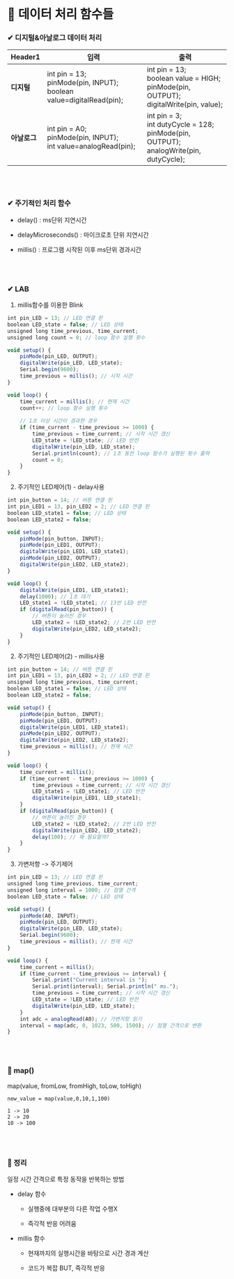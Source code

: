 # 📙 데이터 처리 함수들

### ✔ 디지털&아날로그 데이터 처리

|  <center>Header1</center> |  <center>입력</center> |  <center>출력</center> |
|:--------|:--------|:--------|
|**디지털** | int pin = 13; <br>pinMode(pin, INPUT); <br> boolean value=digitalRead(pin);  |int pin = 13;<br> boolean value = HIGH;<br> pinMode(pin, OUTPUT); <br> digitalWrite(pin, value); |
|**아날로그** | int pin = A0; <br>pinMode(pin, INPUT); <br> int value=analogRead(pin);  |int pin = 3; <br> int dutyCycle = 128; <br>pinMode(pin, OUTPUT); <br> analogWrite(pin, dutyCycle); |

<br>
<br>

### ✔ 주기적인 처리 함수

- delay() : ms단위 지연시간

- delayMicroseconds() : 마이크로초 단위 지연시간

- millis() : 프로그램 시작된 이후 ms단위 경과시간


<br>
<br>

### ✔ LAB

1. millis함수를 이용한 Blink
```js
int pin_LED = 13; // LED 연결 핀 
boolean LED_state = false; // LED 상태 
unsigned long time_previous, time_current; 
unsigned long count = 0; // loop 함수 실행 횟수

void setup() {
    pinMode(pin_LED, OUTPUT);
    digitalWrite(pin_LED, LED_state);
    Serial.begin(9600);
    time_previous = millis(); // 시작 시간 
}

void loop() {
    time_current = millis(); // 현재 시간
    count++; // loop 함수 실행 횟수 
    
    // 1초 이상 시간이 경과한 경우 
    if (time_current - time_previous >= 1000) {
        time_previous = time_current; // 시작 시간 갱신 
        LED_state = !LED_state; // LED 반전 
        digitalWrite(pin_LED, LED_state);
        Serial.println(count); // 1초 동안 loop 함수가 실행된 횟수 출력 
        count = 0;
    }
} 
```

2. 주기적인 LED제어(1) - delay사용

```js
int pin_button = 14; // 버튼 연결 핀
int pin_LED1 = 13, pin_LED2 = 2; // LED 연결 핀 
boolean LED_state1 = false; // LED 상태 
boolean LED_state2 = false;

void setup() {
    pinMode(pin_button, INPUT);
    pinMode(pin_LED1, OUTPUT);
    digitalWrite(pin_LED1, LED_state1);
    pinMode(pin_LED2, OUTPUT);
    digitalWrite(pin_LED2, LED_state2);
}

void loop() {
    digitalWrite(pin_LED1, LED_state1);
    delay(1000); // 1초 대기 
    LED_state1 = !LED_state1; // 13번 LED 반전 
    if (digitalRead(pin_button)) { 
        // 버튼이 눌러진 경우 
        LED_state2 = !LED_state2; // 2번 LED 반전 
        digitalWrite(pin_LED2, LED_state2); 
    }
}
```

2. 주기적인 LED제어(2) - millis사용

```js
int pin_button = 14; // 버튼 연결 핀
int pin_LED1 = 13, pin_LED2 = 2; // LED 연결 핀
unsigned long time_previous, time_current;
boolean LED_state1 = false; // LED 상태
boolean LED_state2 = false;

void setup() {
    pinMode(pin_button, INPUT);
    pinMode(pin_LED1, OUTPUT);
    digitalWrite(pin_LED1, LED_state1);
    pinMode(pin_LED2, OUTPUT);
    digitalWrite(pin_LED2, LED_state2);
    time_previous = millis(); // 현재 시간 
}

void loop() { 
    time_current = millis();
    if (time_current - time_previous >= 1000) {
        time_previous = time_current; // 시작 시간 갱신 
        LED_state1 = !LED_state1; // LED 반전 
        digitalWrite(pin_LED1, LED_state1); 
    }
    if (digitalRead(pin_button)) { 
        // 버튼이 눌러진 경우 
        LED_state2 = !LED_state2; // 2번 LED 반전 
        digitalWrite(pin_LED2, LED_state2);
        delay(100); // 왜 필요할까? 
    }
}


```

3. 가변저항 -> 주기제어

```js
int pin_LED = 13; // LED 연결 핀
unsigned long time_previous, time_current;
unsigned long interval = 1000; // 점멸 간격 
boolean LED_state = false; // LED 상태

void setup() {
    pinMode(A0, INPUT);
    pinMode(pin_LED, OUTPUT);
    digitalWrite(pin_LED, LED_state);
    Serial.begin(9600);
    time_previous = millis(); // 현재 시간 
}

void loop() {
    time_current = millis();
    if (time_current - time_previous >= interval) {
        Serial.print("Current interval is ");
        Serial.print(interval); Serial.println(" ms.");
        time_previous = time_current; // 시작 시간 갱신 
        LED_state = !LED_state; // LED 반전 
        digitalWrite(pin_LED, LED_state);
    } 
    int adc = analogRead(A0); // 가변저항 읽기
    interval = map(adc, 0, 1023, 500, 1500); // 점멸 간격으로 변환
}

```

<br><br>

### 📌 map()

map(value, fromLow, fromHigh, toLow, toHigh)
```
new_value = map(value,0,10,1,100)

1 -> 10
2 -> 20
10 -> 100
```


<br><br>

### 🔎 정리

일정 시간 간격으로 특정 동작을 반복하는 방법

- delay 함수

    - 실행중에 대부분의 다른 작업 수행X

    - 즉각적 반응 어려움

- millis 함수

    - 현재까지의 실행시간을 바탕으로 시간 경과 계산

    - 코드가 복잡 BUT, 즉각적 반응